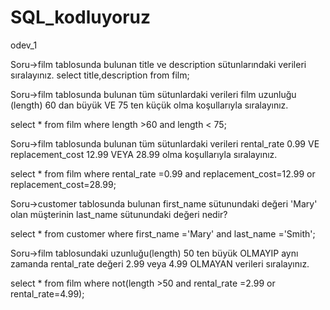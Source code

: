 # SQL_kodluyoruz
odev_1

Soru->film tablosunda bulunan title ve description sütunlarındaki verileri sıralayınız.
select title,description from film;

Soru->film tablosunda bulunan tüm sütunlardaki verileri film uzunluğu (length) 60 dan büyük VE 75 ten küçük olma koşullarıyla sıralayınız.

select * from film where length >60 and length < 75;

Soru->film tablosunda bulunan tüm sütunlardaki verileri rental_rate 0.99 VE replacement_cost 12.99 VEYA 28.99 olma koşullarıyla sıralayınız.

select * from film where rental_rate =0.99 and replacement_cost=12.99 or replacement_cost=28.99; 

Soru->customer tablosunda bulunan first_name sütunundaki değeri 'Mary' olan müşterinin last_name sütunundaki değeri nedir?

select * from customer where first_name ='Mary' and last_name ='Smith';

Soru->film tablosundaki uzunluğu(length) 50 ten büyük OLMAYIP aynı zamanda rental_rate değeri 2.99 veya 4.99 OLMAYAN verileri sıralayınız.

select * from film where not(length >50 and rental_rate =2.99 or rental_rate=4.99);
